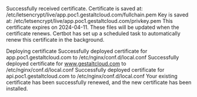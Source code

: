 Successfully received certificate.
Certificate is saved at: /etc/letsencrypt/live/app.poc1.gestaltcloud.com/fullchain.pem
Key is saved at:         /etc/letsencrypt/live/app.poc1.gestaltcloud.com/privkey.pem
This certificate expires on 2024-04-11.
These files will be updated when the certificate renews.
Certbot has set up a scheduled task to automatically renew this certificate in the background.

Deploying certificate
Successfully deployed certificate for app.poc1.gestaltcloud.com to /etc/nginx/conf.d/local.conf
Successfully deployed certificate for www.gestaltcloud.com to /etc/nginx/conf.d/local.conf
Successfully deployed certificate for api.poc1.gestaltcloud.com to /etc/nginx/conf.d/local.conf
Your existing certificate has been successfully renewed, and the new certificate has been installed.
